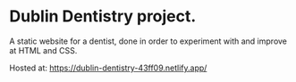 # Dublin Dentistry project.

A static website for a dentist, done in order to experiment with and improve at HTML and CSS.

Hosted at: https://dublin-dentistry-43ff09.netlify.app/
